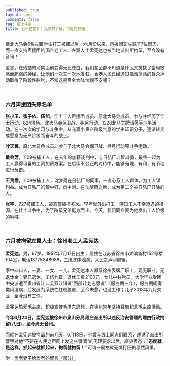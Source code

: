 ```yaml
---
published: true
layout: post
comments: false
tag: 佳士斗争
title: 七一建党节：光荣的节日，可耻的抓捕 
---
```

<p>继北大马会6名左翼学生打工被捕以后，六月份以来，声援团又失踪了7位同志，而一直支持声援团的国企老工人、左翼人士孟宪达也被当地派出所拘留，至今没有音讯！  </p>

<p>语言，在残酷的现实面前变得无比苍白，我们甚至都不知道是什么又挑拨了当局敏感而脆弱的神经，让他们一次又一次地发狂。香港人民已经通过浩浩荡荡的群众运动取得了阶段性胜利，不知这是否令大陆惴惴不安呢？  </p>

<br>

<h3 id="六月声援团失踪名单">六月声援团失踪名单 </h3>

<p><strong>张小玉、张子依、伍旭</strong>，佳士工人声援团成员、原北大马会成员。参与并经历了佳士运动、824清场、北大马会保卫战、寻月行动、1228北马举牌请愿等斗争活动。在一次次的学习与斗争中，从充满小资产阶级气息的学生知识分子，逐渐转变成愿意为无产阶级而奋斗的战士。  </p>

<p><strong>叶天翼</strong>，原北大马会成员。参与了北大马会保卫战、寻月行动等斗争运动。 </p>

<p><strong>戴会芳</strong>，1109被捕工人，在去年的加薪谈判中，与日弘厂斗智斗勇，最终一起为工人赢得可喜的工资加薪方案。在后续不公正的对待中，能够有理，有利，有节地进行反击。  </p>

<p><strong>王贵霞</strong>，1109被捕工人，沈梦雨在日弘厂的同事，一直心系工人群体，为工人谋利益。成为日弘厂的眼中钉，肉中刺。在沈梦雨之后，成为第二个被日弘厂开除的人。  </p>

<p><strong>张宇</strong>，727被捕工人，被恶警抓捕多次。早年就外出打工，深知工人不幸遭遇的根源。在佳士斗争中，为了阶级兄弟挺身而出。今天，我们同样要为他发出工人阶级的呐喊。  </p>


<br>

<h3 id="六月被拘留左翼人士：徐州老工人孟宪达">六月被拘留左翼人士：徐州老工人孟宪达 </h3>

<p><strong>孟宪达</strong>，男，67岁。1952年7月17日出生，居住在江苏省徐州市湖滨新村152号楼104室，电话13775848088，三级肢体残疾。人民之声网编辑。 </p>

<p>家中四口人，一妻、一女、一儿。孟宪达本人原系徐州表牌厂职工，现无职业，无退休金；妻已退休，工伤九级，退休工资2100元；女儿中共党员，大学毕业受团中央派遣至贵州省江口县双江镇做“西部计划志愿者”（服务期三年），服务期间得类风湿病，后发展为系统性红斑狼疮，至今未愈，也没工作；儿子2018年九月失业，至今没有工作。  </p><p>孟宪达热爱毛主席，积极宣传毛泽东思想，在徐州常年坚持召集纪念毛主席活动。  </p>

<p><strong>今年6月24日，孟宪达被徐州市泉山分局段庄派出所以违反治安管理的理由行政拘留(八日)，至今尚无音讯。  </strong></p>

<p>而就在孟宪达被拘留的前几天，6月18日，他曾与线上同志们联系，述说了派出所警察对他“不要在人民之声网上发这些事情”的无理要求以后，直爽表态：“<strong>态度就是这样，抓起来就抓起来，拘留就拘留！”</strong>可谓一展左翼无惧打压的凛然风采。 </p>

<p>附：<a href="http://cfgylmx.hyakunin-isshu.net/junearrested/oldmengwife" target="_blank">孟老妻子给孟老的留言（部分）</a></p>
